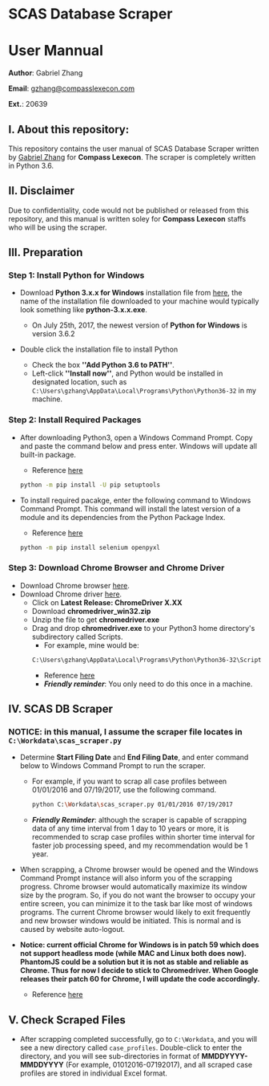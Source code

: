 # SCAS Database Scraper 
# User Mannual
__Author__: Gabriel Zhang

__Email__: gzhang@compasslexecon.com

__Ext.__: 20639

## I. About this repository:
This repository contains the user manual of SCAS Database Scraper written by 
[Gabriel Zhang](https://github.com/dpzhang) for __Compass Lexecon__. 
The scraper is completely written in Python 3.6. 


## II. Disclaimer
Due to confidentiality, code would not be published or released from this 
repository, and this manual is written soley for __Compass Lexecon__ staffs who 
will be using the scraper.


## III. Preparation 

### Step 1: Install Python for Windows
* Download __Python 3.x.x for Windows__ installation file from [here](https://www.python.org/downloads/]), 
the name of the installation file downloaded to your machine would typically look 
something like __python-3.x.x.exe__.
    + On July 25th, 2017, the newest version of __Python for Windows__ is version 3.6.2

* Double click the installation file to install Python
    + Check the box __''Add Python 3.6 to PATH''__.
    + Left-click __''Install now''__, and Python would be installed in designated location, such as <code>C:\Users\gzhang\AppData\Local\Programs\Python\Python36-32</code> in my machine.


### Step 2: Install Required Packages
* After downloading Python3, open a Windows Command Prompt. Copy and paste the 
command below and press enter. Windows will update all built-in package.
    + Reference [here](https://packaging.python.org/tutorials/installing-packages/)
    ```bash
    python -m pip install -U pip setuptools
    ```

* To install required pacakge, enter the following command to Windows Command 
Prompt. This command will install the latest version of a module and its 
dependencies from the Python Package Index.
    + Reference [here](https://docs.python.org/3/installing/index.html)
    ```bash
    python -m pip install selenium openpyxl
    ```

### Step 3: Download Chrome Browser and Chrome Driver
* Download Chrome browser [here](https://www.google.com/chrome/browser/).
* Download Chrome driver [here](https://sites.google.com/a/chromium.org/chromedriver/downloads).
    + Click on __Latest Release: ChromeDriver X.XX__
    + Download __chromedriver\_win32.zip__
    + Unzip the file to get __chromedriver.exe__
    + Drag and drop __chromedriver.exe__ to your Python3 home directory's subdirectory called Scripts.
        - For example, mine would be:
        ```bash
        C:\Users\gzhang\AppData\Local\Programs\Python\Python36-32\Scripts
        ```
        - Reference [here](https://github.com/SeleniumHQ/selenium-google-code-issue-archive/issues/2034)
        - ___Friendly reminder___: You only need to do this once in a machine.


## IV. SCAS DB Scraper
### __NOTICE__: in this manual, I assume the scraper file locates in <code>C:\Workdata\scas\_scraper.py</code>


* Determine __Start Filing Date__ and __End Filing Date__, and enter command 
below to Windows Command Prompt to run the scraper. 
    + For example, if you want to scrap all case profiles between 01/01/2016 
and 07/19/2017, use the following command.
        ```bash
        python C:\Workdata\scas_scraper.py 01/01/2016 07/19/2017
        ```
    + ___Friendly Reminder___: although the scraper is capable of scrapping data 
of any time interval from 1 day to 10 years or more, it is recommended to scrap 
case profiles within shorter time interval for faster job processing speed, and 
my recommendation would be 1 year. 

* When scrapping, a Chrome browser would be opened and the Windows Command Prompt 
instance will also inform you of the scrapping progress. Chrome browser would 
automatically maximize its window size by the program. So, if you do not 
want the browser to occupy your entire screen, you can minimize it to 
the task bar like most of windows programs. The current Chrome browser would 
likely to exit frequently and new browser windows would be initiated. This is 
normal and is caused by website auto-logout.


* __Notice: current official Chrome for Windows is in patch 59 which does not support 
headless mode (while MAC and Linux both does now). PhantomJS could be a solution but 
it is not as stable and reliable as Chrome. Thus for now I decide to stick to Chromedriver. 
When Google releases their patch 60 for Chrome, I will update the code accordingly.__
    + Reference [here](https://developers.google.com/web/updates/2017/04/headless-chrome)


## V. Check Scraped Files
* After scrapping completed successfully, go to <code>C:\Workdata</code>, and 
you will see a new directory called <code>case\_profiles</code>. Double-click 
to enter the directory, and you will see sub-directories in format of 
__MMDDYYYY-MMDDYYYY__ (For example, 01012016-07192017), and all scraped case 
profiles are stored in individual Excel format.
